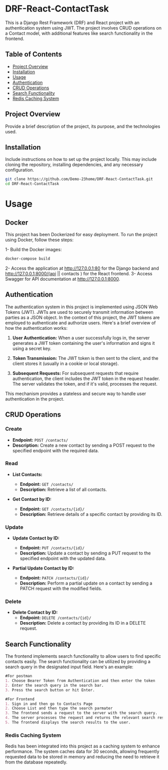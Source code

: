# DRF-React-ContactTask

This is a Django Rest Framework (DRF) and React project with an authentication system using JWT. The project involves CRUD operations on a Contact model, with additional features like search functionality in the frontend.

## Table of Contents

- [Project Overview](#project-overview)
- [Installation](#installation)
- [Usage](#usage)
- [Authentication](#authentication)
- [CRUD Operations](#crud-operations)
- [Search Functionality](#search-functionality)
- [Redis Caching System](#redis-caching-system)
  

## Project Overview

Provide a brief description of the project, its purpose, and the technologies used.


## Installation

Include instructions on how to set up the project locally. This may include cloning the repository, installing dependencies, and any necessary configuration.

```bash
git clone https://github.com/Demo-23home/DRF-React-ContactTask.git
cd DRF-React-ContactTask
```
# Usage

## Docker
This project has been Dockerized for easy deployment. To run the project using Docker, follow these steps:

1- Build the Docker images:

```bash
docker-compose build

```
2- Access the application at http://127.0.0.1:80 for the Django backend and http://127.0.0.1:8000/(api || contacts ) for the React frontend.
3- Access Swagger for API documentation at http://127.0.0.1:8000.
## Authentication

The authentication system in this project is implemented using JSON Web Tokens (JWT). JWTs are used to securely transmit information between parties as a JSON object. In the context of this project, the JWT tokens are employed to authenticate and authorize users. Here's a brief overview of how the authentication works:

1. **User Authentication:** When a user successfully logs in, the server generates a JWT token containing the user's information and signs it using a secret key.

2. **Token Transmission:** The JWT token is then sent to the client, and the client stores it (usually in a cookie or local storage).

3. **Subsequent Requests:** For subsequent requests that require authentication, the client includes the JWT token in the request header. The server validates the token, and if it's valid, processes the request.

This mechanism provides a stateless and secure way to handle user authentication in the project.

## CRUD Operations

### Create
- **Endpoint:** `POST /contacts/`
- **Description:** Create a new contact by sending a POST request to the specified endpoint with the required data.

### Read
- **List Contacts:**
  - **Endpoint:** `GET /contacts/`
  - **Description:** Retrieve a list of all contacts.

- **Get Contact by ID:**
  - **Endpoint:** `GET /contacts/{id}/`
  - **Description:** Retrieve details of a specific contact by providing its ID.

### Update
- **Update Contact by ID:**
  - **Endpoint:** `PUT /contacts/{id}/`
  - **Description:** Update a contact by sending a PUT request to the specified endpoint with the updated data.

- **Partial Update Contact by ID:**
  - **Endpoint:** `PATCH /contacts/{id}/`
  - **Description:** Perform a partial update on a contact by sending a PATCH request with the modified fields.

### Delete
- **Delete Contact by ID:**
  - **Endpoint:** `DELETE /contacts/{id}/`
  - **Description:** Delete a contact by providing its ID in a DELETE request.

## Search Functionality

The frontend implements search functionality to allow users to find specific contacts easily. The search functionality can be utilized by providing a search query in the designated input field. Here's an example:

```markdown
#For postman
1. Choose Bearer Token from Authentication and then enter the token
2. Enter the search query in the search bar.
3. Press the search button or hit Enter.

#For Frontend
1. Sign in and then go to Contacts Page
2. Choose List and then type the search parmater
3. The frontend sends a request to the server with the search query.
4. The server processes the request and returns the relevant search results.
5. The frontend displays the search results to the user.
```

### Redis Caching System
Redis has been integrated into this project as a caching system to enhance performance. The system caches data for 30 seconds, allowing frequently requested data to be stored in memory and reducing the need to retrieve it from the database repeatedly.
